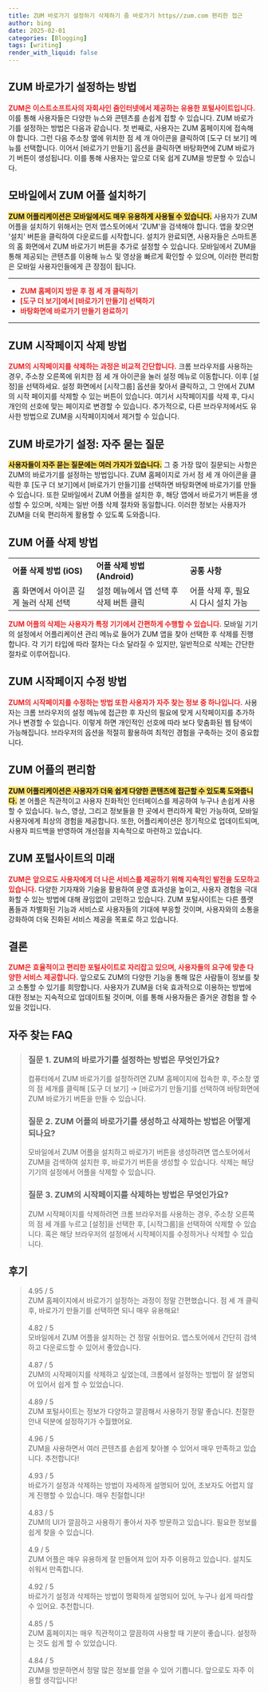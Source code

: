 ```yaml
---
title: ZUM 바로가기 설정하기 삭제하기 줌 바로가기 https//zum.com 편리한 접근
author: bing
date: 2025-02-01
categories: [Blogging]
tags: [writing]
render_with_liquid: false
---
```



<h2 id='ZUM_바로가기_설정'>ZUM 바로가기 설정하는 방법</h2>

<p><b><span style="color: #ee2323;">ZUM은 이스트소프트사의 자회사인 줌인터넷에서 제공하는 유용한 포털사이트입니다.</span></b> 이를 통해 사용자들은 다양한 뉴스와 콘텐츠를 손쉽게 접할 수 있습니다. ZUM 바로가기를 설정하는 방법은 다음과 같습니다. 첫 번째로, 사용자는 ZUM 홈페이지에 접속해야 합니다. 그런 다음 주소창 옆에 위치한 점 세 개 아이콘을 클릭하여 [도구 더 보기] 메뉴를 선택합니다. 이어서 [바로가기 만들기] 옵션을 클릭하면 바탕화면에 ZUM 바로가기 버튼이 생성됩니다. 이를 통해 사용자는 앞으로 더욱 쉽게 ZUM을 방문할 수 있습니다.</p>

<h2 id='ZUM_모바일_어플_설치'>모바일에서 ZUM 어플 설치하기</h2>

<p><b><span style="background-color: #ffe066;">ZUM 어플리케이션은 모바일에서도 매우 유용하게 사용될 수 있습니다.</span></b> 사용자가 ZUM 어플을 설치하기 위해서는 먼저 앱스토어에서 'ZUM'을 검색해야 합니다. 앱을 찾으면 '설치' 버튼을 클릭하여 다운로드를 시작합니다. 설치가 완료되면, 사용자들은 스마트폰의 홈 화면에서 ZUM 바로가기 버튼을 추가로 설정할 수 있습니다. 모바일에서 ZUM을 통해 제공되는 콘텐츠를 이용해 뉴스 및 영상을 빠르게 확인할 수 있으며, 이러한 편리함은 모바일 사용자인들에게 큰 장점이 됩니다.</p>

<hr />

<ul>
    <li><b><span style="color: #ee2323;">ZUM 홈페이지 방문 후 점 세 개 클릭하기</span></b></li>
    <li><b><span style="color: #ee2323;">[도구 더 보기]에서 [바로가기 만들기] 선택하기</span></b></li>
    <li><b><span style="color: #ee2323;">바탕화면에 바로가기 만들기 완료하기</span></b></li>
</ul>

<hr />

<h2 id='ZUM_시작페이지_삭제'>ZUM 시작페이지 삭제 방법</h2>

<p><b><span style="color: #ee2323;">ZUM의 시작페이지를 삭제하는 과정은 비교적 간단합니다.</span></b> 크롬 브라우저를 사용하는 경우, 주소창 오른쪽에 위치한 점 세 개 아이콘을 눌러 설정 메뉴로 이동합니다. 이후 [설정]을 선택하세요. 설정 화면에서 [시작그룹] 옵션을 찾아서 클릭하고, 그 안에서 ZUM의 시작 페이지를 삭제할 수 있는 버튼이 있습니다. 여기서 시작페이지를 삭제 후, 다시 개인의 선호에 맞는 페이지로 변경할 수 있습니다. 추가적으로, 다른 브라우저에서도 유사한 방법으로 ZUM을 시작페이지에서 제거할 수 있습니다.</p>

<h2 id='자주_묻는_질문'>ZUM 바로가기 설정: 자주 묻는 질문</h2>

<p><b><span style="background-color: #ffe066;">사용자들이 자주 묻는 질문에는 여러 가지가 있습니다.</span></b> 그 중 가장 많이 질문되는 사항은 ZUM의 바로가기를 설정하는 방법입니다. ZUM 홈페이지로 가서 점 세 개 아이콘을 클릭한 후 [도구 더 보기]에서 [바로가기 만들기]를 선택하면 바탕화면에 바로가기를 만들 수 있습니다. 또한 모바일에서 ZUM 어플을 설치한 후, 해당 앱에서 바로가기 버튼을 생성할 수 있으며, 삭제는 일반 어플 삭제 절차와 동일합니다. 이러한 정보는 사용자가 ZUM을 더욱 편리하게 활용할 수 있도록 도와줍니다.</p>

<h2 id='ZUM_어플_삭제'>ZUM 어플 삭제 방법</h2>

<table>
    <tr>
        <td><b>어플 삭제 방법 (iOS)</b></td>
        <td><b>어플 삭제 방법 (Android)</b></td>
        <td><b>공통 사항</b></td>
    </tr>
    <tr>
        <td>홈 화면에서 아이콘 길게 눌러 삭제 선택</td>
        <td>설정 메뉴에서 앱 선택 후 삭제 버튼 클릭</td>
        <td>어플 삭제 후, 필요 시 다시 설치 가능</td>
    </tr>
</table>

<p><b><span style="color: #ee2323;">ZUM 어플의 삭제는 사용자가 특정 기기에서 간편하게 수행할 수 있습니다.</span></b> 모바일 기기의 설정에서 어플리케이션 관리 메뉴로 들어가 ZUM 앱을 찾아 선택한 후 삭제를 진행합니다. 각 기기 타입에 따라 절차는 다소 달라질 수 있지만, 일반적으로 삭제는 간단한 절차로 이루어집니다.</p>

<h2 id='ZUM_시작페이지_수정'>ZUM 시작페이지 수정 방법</h2>

<p><b><span style="color: #ee2323;">ZUM의 시작페이지를 수정하는 방법 또한 사용자가 자주 찾는 정보 중 하나입니다.</span></b> 사용자는 크롬 브라우저의 설정 메뉴에 접근한 후 자신의 필요에 맞게 시작페이지를 추가하거나 변경할 수 있습니다. 이렇게 하면 개인적인 선호에 따라 보다 맞춤화된 웹 탐색이 가능해집니다. 브라우저의 옵션을 적절히 활용하여 최적인 경험을 구축하는 것이 중요합니다.</p>

<h2 id='ZUM_어플의_편리함'>ZUM 어플의 편리함</h2>

<p><b><span style="background-color: #ffe066;">ZUM 어플리케이션은 사용자가 더욱 쉽게 다양한 콘텐츠에 접근할 수 있도록 도와줍니다.</span></b> 본 어플은 직관적이고 사용자 친화적인 인터페이스를 제공하여 누구나 손쉽게 사용할 수 있습니다. 뉴스, 영상, 그리고 정보들을 한 곳에서 편리하게 확인 가능하여, 모바일 사용자에게 최상의 경험을 제공합니다. 또한, 어플리케이션은 정기적으로 업데이트되며, 사용자 피드백을 반영하여 개선점을 지속적으로 마련하고 있습니다.</p>

<h2 id='ZUM_포털사이트의_미래'>ZUM 포털사이트의 미래</h2>

<p><b><span style="color: #ee2323;">ZUM은 앞으로도 사용자에게 더 나은 서비스를 제공하기 위해 지속적인 발전을 도모하고 있습니다.</span></b> 다양한 기자재와 기술을 활용하여 운영 효과성을 높이고, 사용자 경험을 극대화할 수 있는 방법에 대해 끊임없이 고민하고 있습니다. ZUM 포털사이트는 다른 플랫폼들과 차별화된 기능과 서비스로 사용자들의 기대에 부응할 것이며, 사용자와의 소통을 강화하여 더욱 진화된 서비스 제공을 목표로 하고 있습니다.</p>

<h2 id='결론'>결론</h2>

<p><b><span style="color: #ee2323;">ZUM은 효율적이고 편리한 포털사이트로 자리잡고 있으며, 사용자들의 요구에 맞춘 다양한 서비스 제공합니다.</span></b> 앞으로도 ZUM의 다양한 기능을 통해 많은 사람들이 정보를 찾고 소통할 수 있기를 희망합니다. 사용자가 ZUM을 더욱 효과적으로 이용하는 방법에 대한 정보는 지속적으로 업데이트될 것이며, 이를 통해 사용자들은 즐거운 경험을 할 수 있을 것입니다.</p>


<h2 id='자주_찾는_FAQ'>자주 찾는 FAQ</h2>
<div itemscope="" itemtype="https://schema.org/FAQPage"> 
<blockquote> 
<div itemscope="" itemprop="mainEntity" itemtype="https://schema.org/Question"> 
<h3 itemprop="name">질문 1. ZUM의 바로가기를 설정하는 방법은 무엇인가요?</h3> 
<div itemscope="" itemprop="acceptedAnswer" itemtype="https://schema.org/Answer"> 
<span itemprop="text"> 
<p>컴퓨터에서 ZUM 바로가기를 설정하려면 ZUM 홈페이지에 접속한 후, 주소창 옆의 점 세개를 클릭해 [도구 더 보기] → [바로가기 만들기]를 선택하여 바탕화면에 ZUM 바로가기 버튼을 만들 수 있습니다.</p> 
</span> 
</div> 
</div> 
<div itemscope="" itemprop="mainEntity" itemtype="https://schema.org/Question"> 
<h3 itemprop="name">질문 2. ZUM 어플의 바로가기를 생성하고 삭제하는 방법은 어떻게 되나요?</h3> 
<div itemscope="" itemprop="acceptedAnswer" itemtype="https://schema.org/Answer"> 
<span itemprop="text"> 
<p>모바일에서 ZUM 어플을 설치하고 바로가기 버튼을 생성하려면 앱스토어에서 ZUM을 검색하여 설치한 후, 바로가기 버튼을 생성할 수 있습니다. 삭제는 해당 기기의 설정에서 어플을 삭제할 수 있습니다.</p> 
</span> 
</div> 
</div> 
<div itemscope="" itemprop="mainEntity" itemtype="https://schema.org/Question"> 
<h3 itemprop="name">질문 3. ZUM의 시작페이지를 삭제하는 방법은 무엇인가요?</h3> 
<div itemscope="" itemprop="acceptedAnswer" itemtype="https://schema.org/Answer"> 
<span itemprop="text"> 
<p>ZUM 시작페이지를 삭제하려면 크롬 브라우저를 사용하는 경우, 주소창 오른쪽의 점 세 개를 누르고 [설정]을 선택한 후, [시작그룹]을 선택하여 삭제할 수 있습니다. 혹은 해당 브라우저의 설정에서 시작페이지를 수정하거나 삭제할 수 있습니다.</p> 
</span> 
</div> 
</div> 
</blockquote> 
</div>
<h2 id='후기'>후기</h2>
<div itemscope itemtype="https://schema.org/Product">
  <blockquote>
  <div itemprop="review" itemscope itemtype="https://schema.org/Review">
      <div itemprop="reviewRating" itemscope itemtype="https://schema.org/Rating"> <span itemprop="ratingValue">4.95</span> / <span itemprop="bestRating">5</span> </div>
      <span itemprop="reviewBody">ZUM 홈페이지에서 바로가기 설정하는 과정이 정말 간편했습니다. 점 세 개 클릭 후, 바로가기 만들기를 선택하면 되니 매우 유용해요!</span>
  </div>
  <br>
  <div itemprop="review" itemscope itemtype="https://schema.org/Review">
      <div itemprop="reviewRating" itemscope itemtype="https://schema.org/Rating"> <span itemprop="ratingValue">4.82</span> / <span itemprop="bestRating">5</span> </div>
      <span itemprop="reviewBody">모바일에서 ZUM 어플을 설치하는 건 정말 쉬웠어요. 앱스토어에서 간단히 검색하고 다운로드할 수 있어서 좋았습니다.</span>
  </div>
  <br>
  <div itemprop="review" itemscope itemtype="https://schema.org/Review">
      <div itemprop="reviewRating" itemscope itemtype="https://schema.org/Rating"> <span itemprop="ratingValue">4.87</span> / <span itemprop="bestRating">5</span> </div>
      <span itemprop="reviewBody">ZUM의 시작페이지를 삭제하고 싶었는데, 크롬에서 설정하는 방법이 잘 설명되어 있어서 쉽게 할 수 있었습니다.</span>
  </div>
  <br>
  <div itemprop="review" itemscope itemtype="https://schema.org/Review">
      <div itemprop="reviewRating" itemscope itemtype="https://schema.org/Rating"> <span itemprop="ratingValue">4.89</span> / <span itemprop="bestRating">5</span> </div>
      <span itemprop="reviewBody">ZUM 포털사이트는 정보가 다양하고 깔끔해서 사용하기 정말 좋습니다. 친절한 안내 덕분에 설정하기가 수월했어요.</span>
  </div>
  <br>
  <div itemprop="review" itemscope itemtype="https://schema.org/Review">
      <div itemprop="reviewRating" itemscope itemtype="https://schema.org/Rating"> <span itemprop="ratingValue">4.96</span> / <span itemprop="bestRating">5</span> </div>
      <span itemprop="reviewBody">ZUM을 사용하면서 여러 콘텐츠를 손쉽게 찾아볼 수 있어서 매우 만족하고 있습니다. 추천합니다!</span>
  </div>
  <br>
  <div itemprop="review" itemscope itemtype="https://schema.org/Review">
      <div itemprop="reviewRating" itemscope itemtype="https://schema.org/Rating"> <span itemprop="ratingValue">4.93</span> / <span itemprop="bestRating">5</span> </div>
      <span itemprop="reviewBody">바로가기 설정과 삭제하는 방법이 자세하게 설명되어 있어, 초보자도 어렵지 않게 진행할 수 있습니다. 매우 친절합니다!</span>
  </div>
  <br>
  <div itemprop="review" itemscope itemtype="https://schema.org/Review">
      <div itemprop="reviewRating" itemscope itemtype="https://schema.org/Rating"> <span itemprop="ratingValue">4.83</span> / <span itemprop="bestRating">5</span> </div>
      <span itemprop="reviewBody">ZUM의 UI가 깔끔하고 사용하기 좋아서 자주 방문하고 있습니다. 필요한 정보를 쉽게 찾을 수 있습니다.</span>
  </div>
  <br>
  <div itemprop="review" itemscope itemtype="https://schema.org/Review">
      <div itemprop="reviewRating" itemscope itemtype="https://schema.org/Rating"> <span itemprop="ratingValue">4.9</span> / <span itemprop="bestRating">5</span> </div>
      <span itemprop="reviewBody">ZUM 어플은 매우 유용하게 잘 만들어져 있어 자주 이용하고 있습니다. 설치도 쉬워서 만족합니다.</span>
  </div>
  <br>
  <div itemprop="review" itemscope itemtype="https://schema.org/Review">
      <div itemprop="reviewRating" itemscope itemtype="https://schema.org/Rating"> <span itemprop="ratingValue">4.92</span> / <span itemprop="bestRating">5</span> </div>
      <span itemprop="reviewBody">바로가기 설정과 삭제하는 방법이 명확하게 설명되어 있어, 누구나 쉽게 따라할 수 있어요. 추천합니다.</span>
  </div>
  <br>
  <div itemprop="review" itemscope itemtype="https://schema.org/Review">
      <div itemprop="reviewRating" itemscope itemtype="https://schema.org/Rating"> <span itemprop="ratingValue">4.85</span> / <span itemprop="bestRating">5</span> </div>
      <span itemprop="reviewBody">ZUM 홈페이지는 매우 직관적이고 깔끔하여 사용할 때 기분이 좋습니다. 설정하는 것도 쉽게 할 수 있었습니다.</span>
  </div>
  <br>
  <div itemprop="review" itemscope itemtype="https://schema.org/Review">
      <div itemprop="reviewRating" itemscope itemtype="https://schema.org/Rating"> <span itemprop="ratingValue">4.84</span> / <span itemprop="bestRating">5</span> </div>
      <span itemprop="reviewBody">ZUM을 방문하면서 정말 많은 정보를 얻을 수 있어 기쁩니다. 앞으로도 자주 이용할 생각입니다!</span>
  </div>
  </blockquote>
</div>
